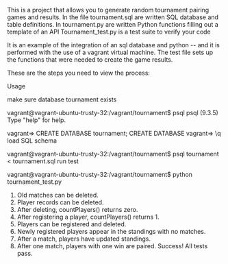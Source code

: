 This is a project that allows you to generate random tournament pairing games and results. In the file tournament.sql are written SQL database and table definitions. In tournament.py are written Python functions filling out a template of an API Tournament_test.py is a test suite to verify your code

It is an example of the integration of an sql database and python -- and it is performed with the use of a vagrant virtual machine. The test file sets up the functions that were needed to create the game results.

These are the steps you need to view the process:

Usage

make sure database tournament exists

vagrant@vagrant-ubuntu-trusty-32:/vagrant/tournament$ psql
psql (9.3.5)
Type "help" for help.

vagrant=> CREATE DATABASE tournament;
CREATE DATABASE
vagrant=> \q
load SQL schema

vagrant@vagrant-ubuntu-trusty-32:/vagrant/tournament$ psql tournament < tournament.sql 
run test

vagrant@vagrant-ubuntu-trusty-32:/vagrant/tournament$ python tournament_test.py 
1. Old matches can be deleted.
2. Player records can be deleted.
3. After deleting, countPlayers() returns zero.
4. After registering a player, countPlayers() returns 1.
5. Players can be registered and deleted.
6. Newly registered players appear in the standings with no matches.
7. After a match, players have updated standings.
8. After one match, players with one win are paired.
Success!  All tests pass.